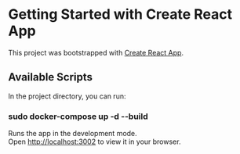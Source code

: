 # Getting Started with Create React App

This project was bootstrapped with [Create React App](https://github.com/facebook/create-react-app).

## Available Scripts

In the project directory, you can run:

### sudo docker-compose up -d --build

Runs the app in the development mode.\
Open [http://localhost:3002](http://localhost:3002) to view it in your browser.
